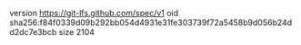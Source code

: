 version https://git-lfs.github.com/spec/v1
oid sha256:f84f0339d09b292bb054d4931e31fe303739f72a5458b9d056b24dd2dc7e3bcb
size 2104
